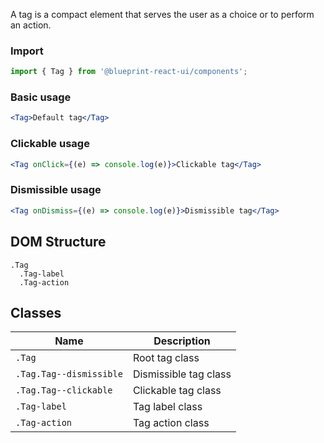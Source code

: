 A tag is a compact element that serves the user as a choice or to perform an action.

### Import
```jsx static
import { Tag } from '@blueprint-react-ui/components';
```

### Basic usage
```jsx padded
<Tag>Default tag</Tag>
```

### Clickable usage
```jsx padded
<Tag onClick={(e) => console.log(e)}>Clickable tag</Tag>
```

### Dismissible usage
```jsx padded
<Tag onDismiss={(e) => console.log(e)}>Dismissible tag</Tag>
```

## DOM Structure

``` static
.Tag
  .Tag-label
  .Tag-action
```

## Classes

| Name                                  | Description                                 |
| ------------------------------------- | ------------------------------------------- |
| `.Tag`                             | Root tag class         |
| `.Tag.Tag--dismissible`                             | Dismissible tag class         |
| `.Tag.Tag--clickable`                             | Clickable tag class         |
| `.Tag-label`                             | Tag label class         |
| `.Tag-action`                             | Tag action class         |

